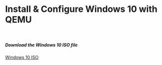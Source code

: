 # Install & Configure Windows 10 with QEMU

&nbsp;&nbsp;
##### Download the Windows 10 ISO file
[Windows 10 ISO](https://www.microsoft.com/software-download/windows10ISO)
